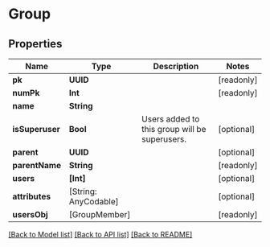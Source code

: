 # Group

## Properties
Name | Type | Description | Notes
------------ | ------------- | ------------- | -------------
**pk** | **UUID** |  | [readonly] 
**numPk** | **Int** |  | [readonly] 
**name** | **String** |  | 
**isSuperuser** | **Bool** | Users added to this group will be superusers. | [optional] 
**parent** | **UUID** |  | [optional] 
**parentName** | **String** |  | [readonly] 
**users** | **[Int]** |  | [optional] 
**attributes** | [String: AnyCodable] |  | [optional] 
**usersObj** | [GroupMember] |  | [readonly] 

[[Back to Model list]](../README.md#documentation-for-models) [[Back to API list]](../README.md#documentation-for-api-endpoints) [[Back to README]](../README.md)


